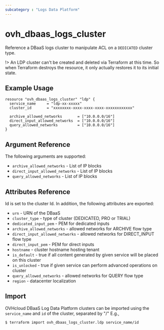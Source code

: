 ```yaml
---
subcategory : "Logs Data Platform"
---
```


# ovh_dbaas_logs_cluster

Reference a DBaaS logs cluster to manipulate ACL on a `DEDICATED` cluster
type.

!> An LDP cluster can't be created and deleted via Terraform at this time. So when Terraform destroys the resource, it only actually restores it to its initial state.

## Example Usage

```hcl
resource "ovh_dbaas_logs_cluster" "ldp" {
  service_name     = "ldp-xx-xxxxx"
  cluster_id       = "xxxxxxxx-xxxx-xxxx-xxxx-xxxxxxxxxxxx"

  archive_allowed_networks       = ["10.0.0.0/16"]
  direct_input_allowed_networks  = ["10.0.0.0/16"]
  query_allowed_networks         = ["10.0.0.0/16"]
}
```

## Argument Reference

The following arguments are supported:

* `archive_allowed_networks` - List of IP blocks
* `direct_input_allowed_networks` - List of IP blocks
* `query_allowed_networks` - List of IP blocks

## Attributes Reference

Id is set to the cluster Id. In addition, the following attributes are exported:
* `urn` - URN of the DBaaS
* `cluster_type` - type of cluster (DEDICATED, PRO or TRIAL)
* `dedicated_input_pem` - PEM for dedicated inputs
* `archive_allowed_networks` - allowed networks for ARCHIVE flow type
* `direct_input_allowed_networks` - allowed networks for DIRECT_INPUT flow type
* `direct_input_pem` - PEM for direct inputs
* `hostname` - cluster hostname hosting tenant
* `is_default` - true if all content generated by given service will be placed on this cluster
* `is_unlocked` - true if given service can perform advanced operations on cluster
* `query_allowed_networks` - allowed networks for QUERY flow type
* `region` - datacenter localization

## Import

OVHcloud DBaaS Log Data Platform clusters can be imported using the `service_name` and `id` of the cluster, separated by "/" E.g.,

```bash
$ terraform import ovh_dbaas_logs_cluster.ldp service_name/id
```
